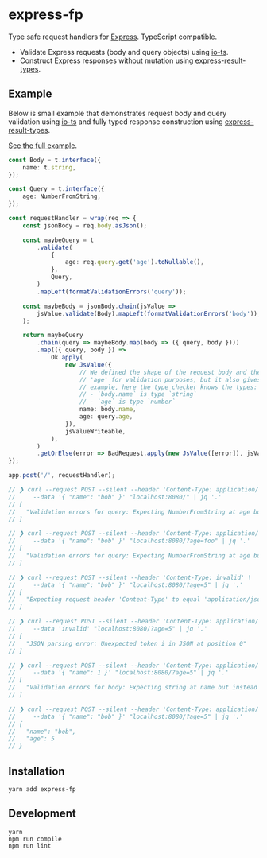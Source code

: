 # express-fp

Type safe request handlers for [Express]. TypeScript compatible.

- Validate Express requests (body and query objects) using [io-ts].
- Construct Express responses without mutation using [express-result-types].

## Example

Below is small example that demonstrates request body and query validation using [io-ts] and fully typed response construction using [express-result-types].

[See the full example](./src/example.ts).

``` ts
const Body = t.interface({
    name: t.string,
});

const Query = t.interface({
    age: NumberFromString,
});

const requestHandler = wrap(req => {
    const jsonBody = req.body.asJson();

    const maybeQuery = t
        .validate(
            {
                age: req.query.get('age').toNullable(),
            },
            Query,
        )
        .mapLeft(formatValidationErrors('query'));

    const maybeBody = jsonBody.chain(jsValue =>
        jsValue.validate(Body).mapLeft(formatValidationErrors('body')),
    );

    return maybeQuery
        .chain(query => maybeBody.map(body => ({ query, body })))
        .map(({ query, body }) =>
            Ok.apply(
                new JsValue({
                    // We defined the shape of the request body and the request query parameter
                    // 'age' for validation purposes, but it also gives us static types! For
                    // example, here the type checker knows the types:
                    // - `body.name` is type `string`
                    // - `age` is type `number`
                    name: body.name,
                    age: query.age,
                }),
                jsValueWriteable,
            ),
        )
        .getOrElse(error => BadRequest.apply(new JsValue([error]), jsValueWriteable));
});

app.post('/', requestHandler);

// ❯ curl --request POST --silent --header 'Content-Type: application/json' \
//     --data '{ "name": "bob" }' "localhost:8080/" | jq '.'
// [
//   "Validation errors for query: Expecting NumberFromString at age but instead got: null."
// ]

// ❯ curl --request POST --silent --header 'Content-Type: application/json' \
//     --data '{ "name": "bob" }' "localhost:8080/?age=foo" | jq '.'
// [
//   "Validation errors for query: Expecting NumberFromString at age but instead got: \"foo\"."
// ]

// ❯ curl --request POST --silent --header 'Content-Type: invalid' \
//     --data '{ "name": "bob" }' "localhost:8080/?age=5" | jq '.'
// [
//   "Expecting request header 'Content-Type' to equal 'application/json', but instead got 'invalid'."
// ]

// ❯ curl --request POST --silent --header 'Content-Type: application/json' \
//     --data 'invalid' "localhost:8080/?age=5" | jq '.'
// [
//   "JSON parsing error: Unexpected token i in JSON at position 0"
// ]

// ❯ curl --request POST --silent --header 'Content-Type: application/json' \
//     --data '{ "name": 1 }' "localhost:8080/?age=5" | jq '.'
// [
//   "Validation errors for body: Expecting string at name but instead got: 1."
// ]

// ❯ curl --request POST --silent --header 'Content-Type: application/json' \
//     --data '{ "name": "bob" }' "localhost:8080/?age=5" | jq '.'
// {
//   "name": "bob",
//   "age": 5
// }
```

## Installation

```
yarn add express-fp
```

## Development

```
yarn
npm run compile
npm run lint
```

[io-ts]: https://github.com/gcanti/io-ts
[fp-ts]: https://github.com/gcanti/fp-ts
[express-result-types]: https://github.com/OliverJAsh/express-result-types
[Express]: https://expressjs.com/

